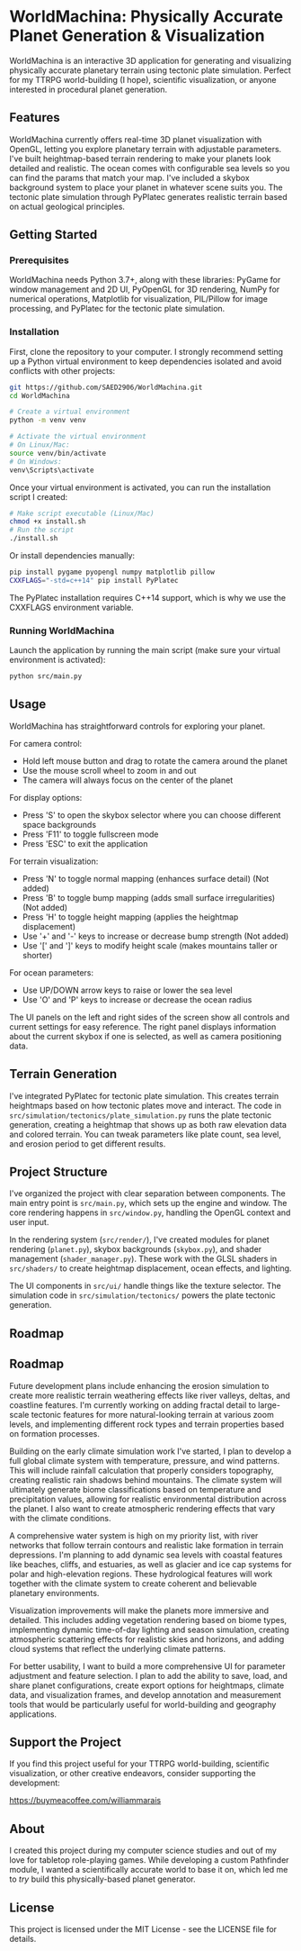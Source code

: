# WorldMachina: Physically Accurate Planet Generation & Visualization

WorldMachina is an interactive 3D application for generating and visualizing physically accurate planetary terrain using tectonic plate simulation. Perfect for my TTRPG world-building (I hope), scientific visualization, or anyone interested in procedural planet generation.

## Features

WorldMachina currently offers real-time 3D planet visualization with OpenGL, letting you explore planetary terrain with adjustable parameters. I've built heightmap-based terrain rendering to make your planets look detailed and realistic. The ocean comes with configurable sea levels so you can find the params that match your map. I've included a skybox background system to place your planet in whatever scene suits you. The tectonic plate simulation through PyPlatec generates realistic terrain based on actual geological principles.

## Getting Started

### Prerequisites

WorldMachina needs Python 3.7+, along with these libraries: PyGame for window management and 2D UI, PyOpenGL for 3D rendering, NumPy for numerical operations, Matplotlib for visualization, PIL/Pillow for image processing, and PyPlatec for the tectonic plate simulation.

### Installation

First, clone the repository to your computer. I strongly recommend setting up a Python virtual environment to keep dependencies isolated and avoid conflicts with other projects:

```bash
git https://github.com/SAED2906/WorldMachina.git
cd WorldMachina

# Create a virtual environment
python -m venv venv

# Activate the virtual environment
# On Linux/Mac:
source venv/bin/activate
# On Windows:
venv\Scripts\activate
```

Once your virtual environment is activated, you can run the installation script I created:

```bash
# Make script executable (Linux/Mac)
chmod +x install.sh
# Run the script
./install.sh
```

Or install dependencies manually:

```bash
pip install pygame pyopengl numpy matplotlib pillow
CXXFLAGS="-std=c++14" pip install PyPlatec
```

The PyPlatec installation requires C++14 support, which is why we use the CXXFLAGS environment variable.

### Running WorldMachina

Launch the application by running the main script (make sure your virtual environment is activated):

```bash
python src/main.py
```

## Usage

WorldMachina has straightforward controls for exploring your planet. 

For camera control:
- Hold left mouse button and drag to rotate the camera around the planet
- Use the mouse scroll wheel to zoom in and out
- The camera will always focus on the center of the planet

For display options:
- Press 'S' to open the skybox selector where you can choose different space backgrounds
- Press 'F11' to toggle fullscreen mode
- Press 'ESC' to exit the application

For terrain visualization:
- Press 'N' to toggle normal mapping (enhances surface detail) (Not added)
- Press 'B' to toggle bump mapping (adds small surface irregularities) (Not added)
- Press 'H' to toggle height mapping (applies the heightmap displacement)
- Use '+' and '-' keys to increase or decrease bump strength (Not added)
- Use '[' and ']' keys to modify height scale (makes mountains taller or shorter)

For ocean parameters:
- Use UP/DOWN arrow keys to raise or lower the sea level
- Use 'O' and 'P' keys to increase or decrease the ocean radius

The UI panels on the left and right sides of the screen show all controls and current settings for easy reference. The right panel displays information about the current skybox if one is selected, as well as camera positioning data.

## Terrain Generation

I've integrated PyPlatec for tectonic plate simulation. This creates terrain heightmaps based on how tectonic plates move and interact. The code in `src/simulation/tectonics/plate_simulation.py` runs the plate tectonic generation, creating a heightmap that shows up as both raw elevation data and colored terrain. You can tweak parameters like plate count, sea level, and erosion period to get different results.

## Project Structure

I've organized the project with clear separation between components. The main entry point is `src/main.py`, which sets up the engine and window. The core rendering happens in `src/window.py`, handling the OpenGL context and user input.

In the rendering system (`src/render/`), I've created modules for planet rendering (`planet.py`), skybox backgrounds (`skybox.py`), and shader management (`shader_manager.py`). These work with the GLSL shaders in `src/shaders/` to create heightmap displacement, ocean effects, and lighting.

The UI components in `src/ui/` handle things like the texture selector. The simulation code in `src/simulation/tectonics/` powers the plate tectonic generation.

## Roadmap

## Roadmap

Future development plans include enhancing the erosion simulation to create more realistic terrain weathering effects like river valleys, deltas, and coastline features. I'm currently working on adding fractal detail to large-scale tectonic features for more natural-looking terrain at various zoom levels, and implementing different rock types and terrain properties based on formation processes.

Building on the early climate simulation work I've started, I plan to develop a full global climate system with temperature, pressure, and wind patterns. This will include rainfall calculation that properly considers topography, creating realistic rain shadows behind mountains. The climate system will ultimately generate biome classifications based on temperature and precipitation values, allowing for realistic environmental distribution across the planet. I also want to create atmospheric rendering effects that vary with the climate conditions.

A comprehensive water system is high on my priority list, with river networks that follow terrain contours and realistic lake formation in terrain depressions. I'm planning to add dynamic sea levels with coastal features like beaches, cliffs, and estuaries, as well as glacier and ice cap systems for polar and high-elevation regions. These hydrological features will work together with the climate system to create coherent and believable planetary environments.

Visualization improvements will make the planets more immersive and detailed. This includes adding vegetation rendering based on biome types, implementing dynamic time-of-day lighting and season simulation, creating atmospheric scattering effects for realistic skies and horizons, and adding cloud systems that reflect the underlying climate patterns.

For better usability, I want to build a more comprehensive UI for parameter adjustment and feature selection. I plan to add the ability to save, load, and share planet configurations, create export options for heightmaps, climate data, and visualization frames, and develop annotation and measurement tools that would be particularly useful for world-building and geography applications.

## Support the Project

If you find this project useful for your TTRPG world-building, scientific visualization, or other creative endeavors, consider supporting the development:

https://buymeacoffee.com/williammarais

## About

I created this project during my computer science studies and out of my love for tabletop role-playing games. While developing a custom Pathfinder module, I wanted a scientifically accurate world to base it on, which led me to *try* build this physically-based planet generator.

## License

This project is licensed under the MIT License - see the LICENSE file for details.
